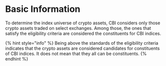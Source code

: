 # Basic Information

To determine the index universe of crypto assets, CBI considers only those crypto assets traded on select exchanges. Among those, the ones that satisfy the eligibility criteria are considered the constituents for CBI indices.

{% hint style="info" %}
Being above the standards of the eligibility criteria indicates that the crypto assets are considered candidates for constituents of CBI indices. It does not mean that they all can be constituents.
{% endhint %}
